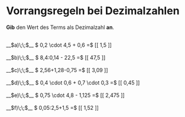 <!--
version:  0.0.1

language: de

@style
main > *:not(:last-child) {
  margin-bottom: 3rem;
}

input {
    text-align: center;
}

.flex-container {
    display: flex;
    flex-wrap: wrap;
    align-items: stretch;
    gap: 20px;
}

.flex-child {
    flex: 1;
    min-width: 350px;
    margin-right: 20px;
}

@media (max-width: 400px) {
    .flex-child {
        flex: 100%;
        margin-right: 0;
    }
}
@end

formula: \carry   \textcolor{red}{\scriptsize #1}
formula: \digit   \rlap{\carry{#1}}\phantom{#2}#2
formula: \permil  \text{‰}

import: https://raw.githubusercontent.com/LiaTemplates/Tikz-Jax/main/README.md

script: https://cdn.jsdelivr.net/gh/LiaTemplates/Tikz-Jax@main/dist/index.js


tags: Dezimalzahlen, Vorrangsregeln, leicht, niedrig, Angeben

comment: Rechne mit Dezimalzahlen im Kopf. Achte auf die Vorrangsregeln.

author: Martin Lommatzsch

-->




# Vorrangsregeln bei Dezimalzahlen

**Gib** den Wert des Terms als Dezimalzahl **an**.

<section class="flex-container">

<div class="flex-child">
<br>
__$a)\;\;$__ $ 0,2 \cdot 4,5 + 0,6 =$ [[  1,5  ]]
<br>
</div> 
<div class="flex-child">
<br>
__$b)\;\;$__ $ 8,4:0,14 - 22,5 =$ [[  47,5  ]]
<br>
</div> 
<div class="flex-child">
<br>
__$c)\;\;$__ $ 2,56+1,28-0,75 =$ [[  3,09  ]]
<br>
</div> 
<div class="flex-child">
<br>
__$d)\;\;$__ $ 0,4 \cdot 0,6 + 0,7 \cdot 0,3 =$ [[  0,45  ]]
<br>
</div> 
<div class="flex-child">
<br>
__$e)\;\;$__ $ 0,75 \cdot 4,8 - 1,125 =$ [[  2,475  ]]
<br>
</div> 
<div class="flex-child">
<br>
__$f)\;\;$__ $ 0,05:2,5+1,5 =$ [[  1,52  ]]
<br>
</div> 
</section>
<br>
<br>
<br>
<br>

